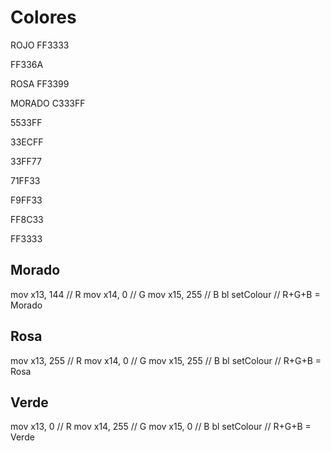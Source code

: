 # Colores

ROJO
FF3333

FF336A

ROSA
FF3399

MORADO
C333FF

5533FF

33ECFF

33FF77

71FF33

F9FF33

FF8C33

FF3333


## Morado
mov x13, 144				// R
mov x14, 0					// G
mov x15, 255				// B
bl setColour				// R+G+B = Morado

## Rosa
mov x13, 255				// R
mov x14, 0					// G
mov x15, 255				// B
bl setColour				// R+G+B = Rosa

## Verde
mov x13, 0					// R
mov x14, 255				// G
mov x15, 0					// B
bl setColour				// R+G+B = Verde